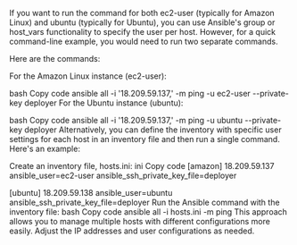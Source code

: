 If you want to run the command for both ec2-user (typically for Amazon Linux) and ubuntu (typically for Ubuntu), you can use Ansible's group or host_vars functionality to specify the user per host. However, for a quick command-line example, you would need to run two separate commands.

Here are the commands:

For the Amazon Linux instance (ec2-user):

bash
Copy code
ansible all -i '18.209.59.137,' -m ping -u ec2-user --private-key deployer
For the Ubuntu instance (ubuntu):

bash
Copy code
ansible all -i '18.209.59.137,' -m ping -u ubuntu --private-key deployer
Alternatively, you can define the inventory with specific user settings for each host in an inventory file and then run a single command. Here's an example:

Create an inventory file, hosts.ini:
ini
Copy code
[amazon]
18.209.59.137 ansible_user=ec2-user ansible_ssh_private_key_file=deployer

[ubuntu]
18.209.59.138 ansible_user=ubuntu ansible_ssh_private_key_file=deployer
Run the Ansible command with the inventory file:
bash
Copy code
ansible all -i hosts.ini -m ping
This approach allows you to manage multiple hosts with different configurations more easily. Adjust the IP addresses and user configurations as needed.







